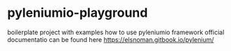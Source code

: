 # pyleniumio-playground
boilerplate project with examples how to use pyleniumio framework
official documentatio can be found here https://elsnoman.gitbook.io/pylenium/
